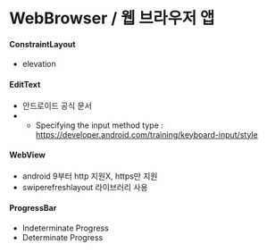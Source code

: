 # WebBrowser / 웹 브라우저 앱

#### ConstraintLayout

- elevation



#### EditText

- 안드로이드 공식 문서
- - Specifying the input method type : https://developer.android.com/training/keyboard-input/style



#### WebView

- android 9부터 http 지원X, https만 지원
- swiperefreshlayout 라이브러리 사용



#### ProgressBar

- Indeterminate Progress
- Determinate Progress



